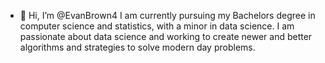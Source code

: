 - 👋 Hi, I’m @EvanBrown4
I am currently pursuing my Bachelors degree in computer science and statistics, with a minor in data science. I am passionate about data science and working to create newer and better algorithms and strategies to solve modern day problems.
